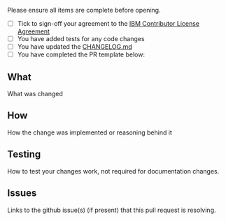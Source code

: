 Please ensure all items are complete before opening.

- [ ] Tick to sign-off your agreement to the [IBM Contributor License Agreement](https://github.com/ibm-messaging/mq-mqsc-editor-plugin/CLA.md)
- [ ] You have added tests for any code changes
- [ ] You have updated the [CHANGELOG.md](https://github.com/ibm-messaging/mq-mqsc-editor-plugin/CHANGLOG.md)
- [ ] You have completed the PR template below:

## What

What was changed

## How

How the change was implemented or reasoning behind it

## Testing

How to test your changes work, not required for documentation changes.

## Issues

Links to the github issue(s) (if present) that this pull request is resolving.
